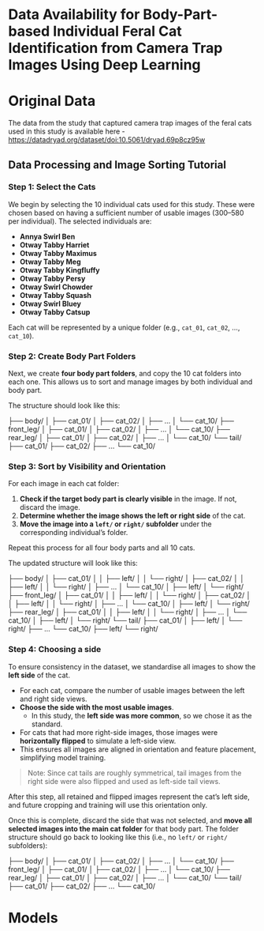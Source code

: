 # Data Availability for Body-Part-based Individual Feral Cat Identification from Camera Trap Images Using Deep Learning

# Original Data
The data from the study that captured camera trap images of the feral cats used in this study is available here - https://datadryad.org/dataset/doi:10.5061/dryad.69p8cz95w

## Data Processing and Image Sorting Tutorial

### Step 1: Select the Cats

We begin by selecting the 10 individual cats used for this study. These were chosen based on having a sufficient number of usable images (300–580 per individual). The selected individuals are:

- **Annya Swirl Ben**
- **Otway Tabby Harriet**
- **Otway Tabby Maximus**
- **Otway Tabby Meg**
- **Otway Tabby Kingfluffy**
- **Otway Tabby Persy**
- **Otway Swirl Chowder**
- **Otway Tabby Squash**
- **Otway Swirl Bluey**
- **Otway Tabby Catsup**

Each cat will be represented by a unique folder (e.g., `cat_01`, `cat_02`, ..., `cat_10`).

### Step 2: Create Body Part Folders

Next, we create **four body part folders**, and copy the 10 cat folders into each one. This allows us to sort and manage images by both individual and body part.

The structure should look like this:

├── body/
│   ├── cat_01/
│   ├── cat_02/
│   ├── ...
│   └── cat_10/
├── front_leg/
│   ├── cat_01/
│   ├── cat_02/
│   ├── ...
│   └── cat_10/
├── rear_leg/
│   ├── cat_01/
│   ├── cat_02/
│   ├── ...
│   └── cat_10/
└── tail/
    ├── cat_01/
    ├── cat_02/
    ├── ...
    └── cat_10/

### Step 3: Sort by Visibility and Orientation

For each image in each cat folder:

1. **Check if the target body part is clearly visible** in the image. If not, discard the image.
2. **Determine whether the image shows the left or right side** of the cat.
3. **Move the image into a `left/` or `right/` subfolder** under the corresponding individual’s folder.

Repeat this process for all four body parts and all 10 cats.

The updated structure will look like this:

├── body/
│   ├── cat_01/
│   │   ├── left/
│   │   └── right/
│   ├── cat_02/
│   │   ├── left/
│   │   └── right/
│   ├── ...
│   └── cat_10/
│       ├── left/
│       └── right/
├── front_leg/
│   ├── cat_01/
│   │   ├── left/
│   │   └── right/
│   ├── cat_02/
│   │   ├── left/
│   │   └── right/
│   ├── ...
│   └── cat_10/
│       ├── left/
│       └── right/
├── rear_leg/
│   ├── cat_01/
│   │   ├── left/
│   │   └── right/
│   ├── ...
│   └── cat_10/
│       ├── left/
│       └── right/
└── tail/
    ├── cat_01/
    │   ├── left/
    │   └── right/
    ├── ...
    └── cat_10/
        ├── left/
        └── right/

### Step 4: Choosing a side

To ensure consistency in the dataset, we standardise all images to show the **left side** of the cat.

- For each cat, compare the number of usable images between the left and right side views.
- **Choose the side with the most usable images**.
  - In this study, the **left side was more common**, so we chose it as the standard.
- For cats that had more right-side images, those images were **horizontally flipped** to simulate a left-side view.
- This ensures all images are aligned in orientation and feature placement, simplifying model training.

> Note: Since cat tails are roughly symmetrical, tail images from the right side were also flipped and used as left-side tail views.

After this step, all retained and flipped images represent the cat’s left side, and future cropping and training will use this orientation only.

Once this is complete, discard the side that was not selected, and **move all selected images into the main cat folder** for that body part. The folder structure should go back to looking like this (i.e., no `left/` or `right/` subfolders):

├── body/
│   ├── cat_01/
│   ├── cat_02/
│   ├── ...
│   └── cat_10/
├── front_leg/
│   ├── cat_01/
│   ├── cat_02/
│   ├── ...
│   └── cat_10/
├── rear_leg/
│   ├── cat_01/
│   ├── cat_02/
│   ├── ...
│   └── cat_10/
└── tail/
    ├── cat_01/
    ├── cat_02/
    ├── ...
    └── cat_10/


# Models
